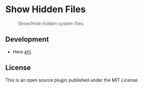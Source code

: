 # Show Hidden Files

> Show/Hide hidden system files

## Development

* Here [`API`](https://doc.here.app/#/jsAPI/here?id=hereexecobj-callback)

## License

This is an open source plugin published under the MIT License